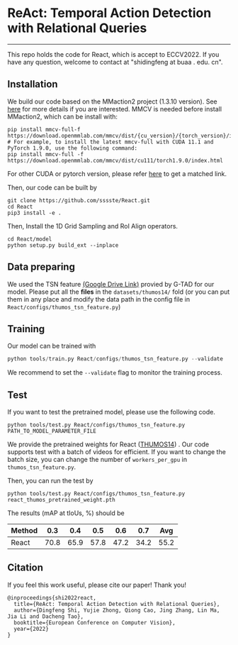 # ReAct: Temporal Action Detection with Relational Queries

---
This repo holds the code for React, which is accept to ECCV2022. If you have any question, welcome to contact at "shidingfeng at buaa . edu. cn".


## Installation
We build our code based on the MMaction2 project (1.3.10 version). See [here](https://github.com/open-mmlab/mmaction2) for more details if you are interested.
MMCV is needed before install MMaction2, which can be install with:
```shell
pip install mmcv-full-f https://download.openmmlab.com/mmcv/dist/{cu_version}/{torch_version}/index.html
# For example, to install the latest mmcv-full with CUDA 11.1 and PyTorch 1.9.0, use the following command:
pip install mmcv-full -f https://download.openmmlab.com/mmcv/dist/cu111/torch1.9.0/index.html

```
For other CUDA or pytorch version, please refer [here](https://github.com/open-mmlab/mmcv) to get a matched link. 


Then, our code can be built by 
```shell
git clone https://github.com/sssste/React.git
cd React
pip3 install -e .
```

Then, Install the 1D Grid Sampling and RoI Align operators. 
```shell
cd React/model
python setup.py build_ext --inplace
```

## Data preparing 
We used the TSN feature [(Google Drive Link)](https://drive.google.com/drive/folders/1-19PgCRTTNfy2RWGErvUUlT0_3J-qEb8) provied by G-TAD for our model. Please put all the **files** in the ```datasets/thumos14/``` fold (or you can put them in any place and modify the data path in the config file in ```React/configs/thumos_tsn_feature.py```)

## Training

Our model can be trained with

```python
python tools/train.py React/configs/thumos_tsn_feature.py --validate 
```

We recommend to set the `--validate` flag to monitor the training process.
 
## Test
If you want to test the pretrained model, please use the following code.
```shell
python tools/test.py React/configs/thumos_tsn_feature.py PATH_TO_MODEL_PARAMETER_FILE
```

We provide the pretrained weights for React ([THUMOS14](https://drive.google.com/file/d/1pcfJ6G5SC_zNeWG11cxtXAhj2rJVrz8q/view?usp=sharing)) . Our code supports test with a batch of videos for efficient. If you want to change the batch size, you can change the number of ```workers_per_gpu``` in ```thumos_tsn_feature.py```. 

Then, you can run the test by 
```shell
python tools/test.py React/configs/thumos_tsn_feature.py react_thumos_pretrained_weight.pth
```

The results (mAP at tIoUs, %) should be 

| Method | 0.3  |  0.4 | 0.5 |0.6 | 0.7| Avg|
|--------|------|-----|-----|-----|-----|-----|
| React  | 70.8 |65.9|57.8|47.2|34.2|55.2

## Citation
If you feel this work useful, please cite our paper! Thank you!
```
@inproceedings{shi2022react,
  title={ReAct: Temporal Action Detection with Relational Queries},
  author={Dingfeng Shi, Yujie Zhong, Qiong Cao, Jing Zhang, Lin Ma, Jia Li and Dacheng Tao},
  booktitle={European Conference on Computer Vision},
  year={2022}
}
```

